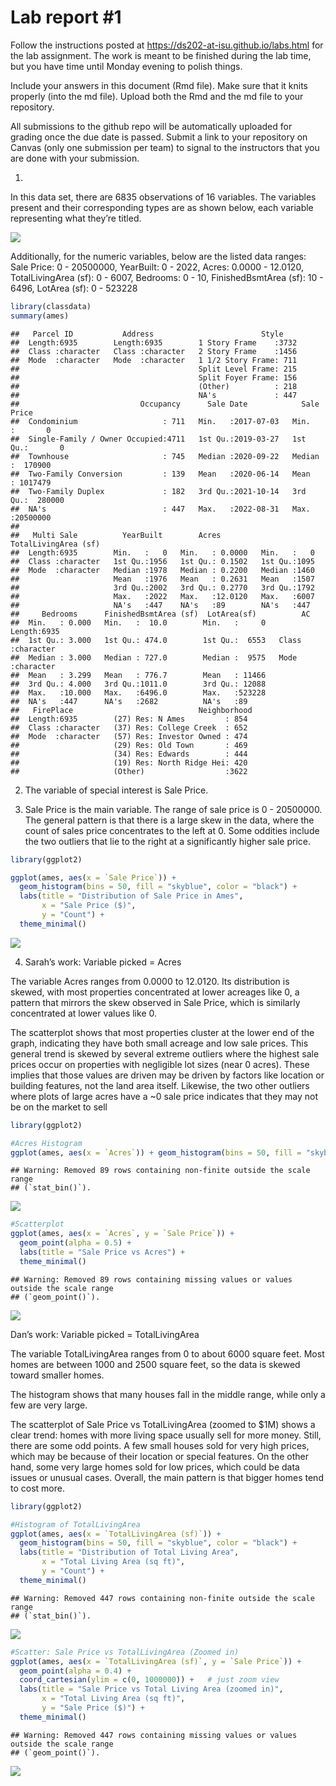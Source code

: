 
<!-- README.md is generated from README.Rmd. Please edit the README.Rmd file -->

# Lab report \#1

Follow the instructions posted at
<https://ds202-at-isu.github.io/labs.html> for the lab assignment. The
work is meant to be finished during the lab time, but you have time
until Monday evening to polish things.

Include your answers in this document (Rmd file). Make sure that it
knits properly (into the md file). Upload both the Rmd and the md file
to your repository.

All submissions to the github repo will be automatically uploaded for
grading once the due date is passed. Submit a link to your repository on
Canvas (only one submission per team) to signal to the instructors that
you are done with your submission.

1.  

In this data set, there are 6835 observations of 16 variables. The
variables present and their corresponding types are as shown below, each
variable representing what they’re titled.

![](Screenshot1.png)

Additionally, for the numeric variables, below are the listed data
ranges: Sale Price: 0 - 20500000, YearBuilt: 0 - 2022, Acres: 0.0000 -
12.0120, TotalLivingArea (sf): 0 - 6007, Bedrooms: 0 - 10,
FinishedBsmtArea (sf): 10 - 6496, LotArea (sf): 0 - 523228

``` r
library(classdata)
summary(ames)
```

    ##   Parcel ID           Address                        Style     
    ##  Length:6935        Length:6935        1 Story Frame    :3732  
    ##  Class :character   Class :character   2 Story Frame    :1456  
    ##  Mode  :character   Mode  :character   1 1/2 Story Frame: 711  
    ##                                        Split Level Frame: 215  
    ##                                        Split Foyer Frame: 156  
    ##                                        (Other)          : 218  
    ##                                        NA's             : 447  
    ##                           Occupancy      Sale Date            Sale Price      
    ##  Condominium                   : 711   Min.   :2017-07-03   Min.   :       0  
    ##  Single-Family / Owner Occupied:4711   1st Qu.:2019-03-27   1st Qu.:       0  
    ##  Townhouse                     : 745   Median :2020-09-22   Median :  170900  
    ##  Two-Family Conversion         : 139   Mean   :2020-06-14   Mean   : 1017479  
    ##  Two-Family Duplex             : 182   3rd Qu.:2021-10-14   3rd Qu.:  280000  
    ##  NA's                          : 447   Max.   :2022-08-31   Max.   :20500000  
    ##                                                                               
    ##   Multi Sale          YearBuilt        Acres         TotalLivingArea (sf)
    ##  Length:6935        Min.   :   0   Min.   : 0.0000   Min.   :   0        
    ##  Class :character   1st Qu.:1956   1st Qu.: 0.1502   1st Qu.:1095        
    ##  Mode  :character   Median :1978   Median : 0.2200   Median :1460        
    ##                     Mean   :1976   Mean   : 0.2631   Mean   :1507        
    ##                     3rd Qu.:2002   3rd Qu.: 0.2770   3rd Qu.:1792        
    ##                     Max.   :2022   Max.   :12.0120   Max.   :6007        
    ##                     NA's   :447    NA's   :89        NA's   :447         
    ##     Bedrooms      FinishedBsmtArea (sf)  LotArea(sf)          AC           
    ##  Min.   : 0.000   Min.   :  10.0        Min.   :     0   Length:6935       
    ##  1st Qu.: 3.000   1st Qu.: 474.0        1st Qu.:  6553   Class :character  
    ##  Median : 3.000   Median : 727.0        Median :  9575   Mode  :character  
    ##  Mean   : 3.299   Mean   : 776.7        Mean   : 11466                     
    ##  3rd Qu.: 4.000   3rd Qu.:1011.0        3rd Qu.: 12088                     
    ##  Max.   :10.000   Max.   :6496.0        Max.   :523228                     
    ##  NA's   :447      NA's   :2682          NA's   :89                         
    ##   FirePlace                            Neighborhood 
    ##  Length:6935        (27) Res: N Ames         : 854  
    ##  Class :character   (37) Res: College Creek  : 652  
    ##  Mode  :character   (57) Res: Investor Owned : 474  
    ##                     (29) Res: Old Town       : 469  
    ##                     (34) Res: Edwards        : 444  
    ##                     (19) Res: North Ridge Hei: 420  
    ##                     (Other)                  :3622

2.  The variable of special interest is Sale Price.

3.  Sale Price is the main variable. The range of sale price is
    0 - 20500000. The general pattern is that there is a large skew in
    the data, where the count of sales price concentrates to the left
    at 0. Some oddities include the two outliers that lie to the right
    at a significantly higher sale price.

``` r
library(ggplot2)

ggplot(ames, aes(x = `Sale Price`)) +
  geom_histogram(bins = 50, fill = "skyblue", color = "black") +
  labs(title = "Distribution of Sale Price in Ames",
       x = "Sale Price ($)",
       y = "Count") +
  theme_minimal()
```

![](README_files/figure-gfm/unnamed-chunk-2-1.png)<!-- -->

4.  Sarah’s work: Variable picked = Acres

The variable Acres ranges from 0.0000 to 12.0120. Its distribution is
skewed, with most properties concentrated at lower acreages like 0, a
pattern that mirrors the skew observed in Sale Price, which is similarly
concentrated at lower values like 0.

The scatterplot shows that most properties cluster at the lower end of
the graph, indicating they have both small acreage and low sale prices.
This general trend is skewed by several extreme outliers where the
highest sale prices occur on properties with negligible lot sizes (near
0 acres). These implies that those values are driven may be driven by
factors like location or building features, not the land area itself.
Likewise, the two other outliers where plots of large acres have a ~0
sale price indicates that they may not be on the market to sell

``` r
library(ggplot2)

#Acres Histogram
ggplot(ames, aes(x = `Acres`)) + geom_histogram(bins = 50, fill = "skyblue", color = "black") + labs(title = "Distribution of Acres in Ames", x = "Acres", y = "Count") + theme_minimal()
```

    ## Warning: Removed 89 rows containing non-finite outside the scale range
    ## (`stat_bin()`).

![](README_files/figure-gfm/unnamed-chunk-3-1.png)<!-- -->

``` r
#Scatterplot
ggplot(ames, aes(x = `Acres`, y = `Sale Price`)) +
  geom_point(alpha = 0.5) +
  labs(title = "Sale Price vs Acres") +
  theme_minimal()
```

    ## Warning: Removed 89 rows containing missing values or values outside the scale range
    ## (`geom_point()`).

![](README_files/figure-gfm/unnamed-chunk-3-2.png)<!-- -->

Dan’s work: Variable picked = TotalLivingArea

The variable TotalLivingArea ranges from 0 to about 6000 square feet.
Most homes are between 1000 and 2500 square feet, so the data is skewed
toward smaller homes.

The histogram shows that many houses fall in the middle range, while
only a few are very large.

The scatterplot of Sale Price vs TotalLivingArea (zoomed to \$1M) shows
a clear trend: homes with more living space usually sell for more money.
Still, there are some odd points. A few small houses sold for very high
prices, which may be because of their location or special features. On
the other hand, some very large homes sold for low prices, which could
be data issues or unusual cases. Overall, the main pattern is that
bigger homes tend to cost more.

``` r
library(ggplot2)

#Histogram of TotalLivingArea
ggplot(ames, aes(x = `TotalLivingArea (sf)`)) +
  geom_histogram(bins = 50, fill = "skyblue", color = "black") +
  labs(title = "Distribution of Total Living Area",
       x = "Total Living Area (sq ft)",
       y = "Count") +
  theme_minimal()
```

    ## Warning: Removed 447 rows containing non-finite outside the scale range
    ## (`stat_bin()`).

![](README_files/figure-gfm/unnamed-chunk-4-1.png)<!-- -->

``` r
#Scatter: Sale Price vs TotalLivingArea (Zoomed in)
ggplot(ames, aes(x = `TotalLivingArea (sf)`, y = `Sale Price`)) +
  geom_point(alpha = 0.4) +
  coord_cartesian(ylim = c(0, 1000000)) +   # just zoom view
  labs(title = "Sale Price vs Total Living Area (zoomed in)",
       x = "Total Living Area (sq ft)",
       y = "Sale Price ($)") +
  theme_minimal()
```

    ## Warning: Removed 447 rows containing missing values or values outside the scale range
    ## (`geom_point()`).

![](README_files/figure-gfm/unnamed-chunk-4-2.png)<!-- -->
